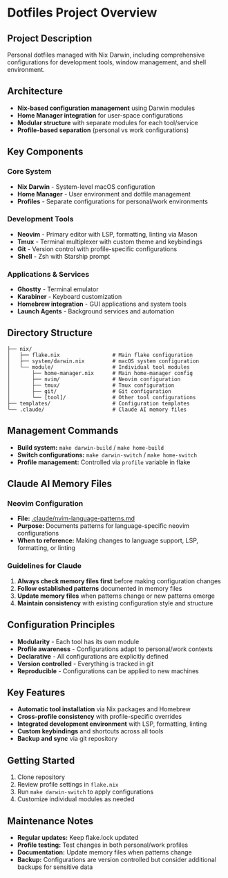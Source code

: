 # Dotfiles Project Overview

## Project Description
Personal dotfiles managed with Nix Darwin, including comprehensive configurations for development tools, window management, and shell environment.

## Architecture
- **Nix-based configuration management** using Darwin modules
- **Home Manager integration** for user-space configurations
- **Modular structure** with separate modules for each tool/service
- **Profile-based separation** (personal vs work configurations)

## Key Components

### Core System
- **Nix Darwin** - System-level macOS configuration
- **Home Manager** - User environment and dotfile management
- **Profiles** - Separate configurations for personal/work environments

### Development Tools
- **Neovim** - Primary editor with LSP, formatting, linting via Mason
- **Tmux** - Terminal multiplexer with custom theme and keybindings
- **Git** - Version control with profile-specific configurations
- **Shell** - Zsh with Starship prompt

### Applications & Services
- **Ghostty** - Terminal emulator
- **Karabiner** - Keyboard customization
- **Homebrew integration** - GUI applications and system tools
- **Launch Agents** - Background services and automation

## Directory Structure
```
├── nix/
│   ├── flake.nix                 # Main flake configuration
│   ├── system/darwin.nix         # macOS system configuration
│   └── module/                   # Individual tool modules
│       ├── home-manager.nix      # Main home-manager config
│       ├── nvim/                 # Neovim configuration
│       ├── tmux/                 # Tmux configuration
│       ├── git/                  # Git configuration
│       └── [tool]/               # Other tool configurations
├── templates/                    # Configuration templates
└── .claude/                      # Claude AI memory files
```

## Management Commands
- **Build system:** `make darwin-build` / `make home-build`
- **Switch configurations:** `make darwin-switch` / `make home-switch`
- **Profile management:** Controlled via `profile` variable in flake

## Claude AI Memory Files

### Neovim Configuration
- **File:** [.claude/nvim-language-patterns.md](.claude/nvim-language-patterns.md)
- **Purpose:** Documents patterns for language-specific neovim configurations
- **When to reference:** Making changes to language support, LSP, formatting, or linting

### Guidelines for Claude
1. **Always check memory files first** before making configuration changes
2. **Follow established patterns** documented in memory files
3. **Update memory files** when patterns change or new patterns emerge
4. **Maintain consistency** with existing configuration style and structure

## Configuration Principles
- **Modularity** - Each tool has its own module
- **Profile awareness** - Configurations adapt to personal/work contexts  
- **Declarative** - All configurations are explicitly defined
- **Version controlled** - Everything is tracked in git
- **Reproducible** - Configurations can be applied to new machines

## Key Features
- **Automatic tool installation** via Nix packages and Homebrew
- **Cross-profile consistency** with profile-specific overrides
- **Integrated development environment** with LSP, formatting, linting
- **Custom keybindings** and shortcuts across all tools
- **Backup and sync** via git repository

## Getting Started
1. Clone repository
2. Review profile settings in `flake.nix`
3. Run `make darwin-switch` to apply configurations
4. Customize individual modules as needed

## Maintenance Notes
- **Regular updates:** Keep flake.lock updated
- **Profile testing:** Test changes in both personal/work profiles
- **Documentation:** Update memory files when patterns change
- **Backup:** Configurations are version controlled but consider additional backups for sensitive data